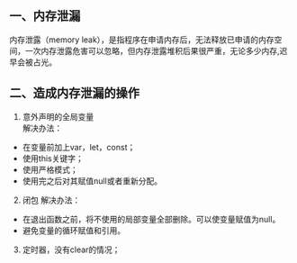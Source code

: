 ## 一、内存泄漏
内存泄露（memory leak），是指程序在申请内存后，无法释放已申请的内存空间，一次内存泄露危害可以忽略，但内存泄露堆积后果很严重，无论多少内存,迟早会被占光。

## 二、造成内存泄漏的操作
1. 意外声明的全局变量  
解决办法：
  * 在变量前加上var，let，const；
  * 使用this关键字；
  * 使用严格模式；
  * 使用完之后对其赋值null或者重新分配。

2. 闭包
解决办法：
* 在退出函数之前，将不使用的局部变量全部删除。可以使变量赋值为null。
* 避免变量的循环赋值和引用。

3. 定时器，没有clear的情况；
